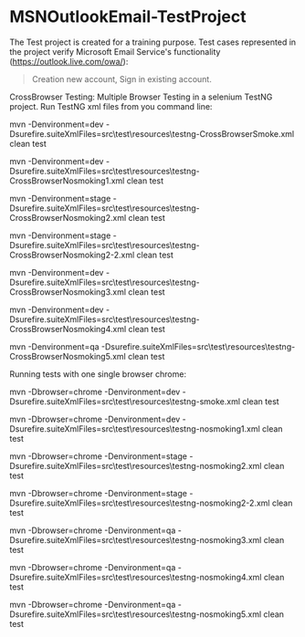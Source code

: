 # MSNOutlookEmail-TestProject
The Test project is created for a training purpose. 
Test cases represented in the project verify Microsoft Email Service's functionality (https://outlook.live.com/owa/): 
> Creation new account,
> Sign in existing account.

CrossBrowser Testing: Multiple Browser Testing in a selenium TestNG project.
Run TestNG xml files from you command line:

mvn -Denvironment=dev -Dsurefire.suiteXmlFiles=src\test\resources\testng-CrossBrowserSmoke.xml clean test

mvn -Denvironment=dev -Dsurefire.suiteXmlFiles=src\test\resources\testng-CrossBrowserNosmoking1.xml clean test

mvn -Denvironment=stage -Dsurefire.suiteXmlFiles=src\test\resources\testng-CrossBrowserNosmoking2.xml clean test

mvn -Denvironment=stage -Dsurefire.suiteXmlFiles=src\test\resources\testng-CrossBrowserNosmoking2-2.xml clean test

mvn -Denvironment=dev -Dsurefire.suiteXmlFiles=src\test\resources\testng-CrossBrowserNosmoking3.xml clean test

mvn -Denvironment=dev -Dsurefire.suiteXmlFiles=src\test\resources\testng-CrossBrowserNosmoking4.xml clean test 

mvn -Denvironment=qa -Dsurefire.suiteXmlFiles=src\test\resources\testng- CrossBrowserNosmoking5.xml clean test

Running tests with one single browser chrome:

mvn -Dbrowser=chrome -Denvironment=dev -Dsurefire.suiteXmlFiles=src\test\resources\testng-smoke.xml clean test

mvn -Dbrowser=chrome -Denvironment=dev -Dsurefire.suiteXmlFiles=src\test\resources\testng-nosmoking1.xml clean test

mvn -Dbrowser=chrome -Denvironment=stage -Dsurefire.suiteXmlFiles=src\test\resources\testng-nosmoking2.xml clean test

mvn -Dbrowser=chrome -Denvironment=stage -Dsurefire.suiteXmlFiles=src\test\resources\testng-nosmoking2-2.xml clean test

mvn -Dbrowser=chrome -Denvironment=qa -Dsurefire.suiteXmlFiles=src\test\resources\testng-nosmoking3.xml clean test

mvn -Dbrowser=chrome -Denvironment=qa -Dsurefire.suiteXmlFiles=src\test\resources\testng-nosmoking4.xml clean test 

mvn -Dbrowser=chrome -Denvironment=qa -Dsurefire.suiteXmlFiles=src\test\resources\testng-nosmoking5.xml clean test
